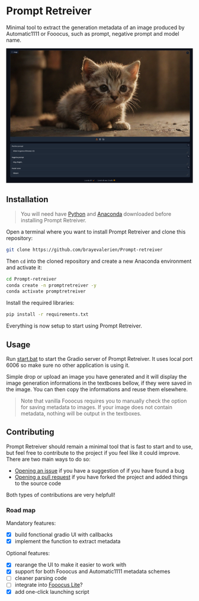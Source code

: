 # Prompt Retreiver
Minimal tool to extract the generation metadata of an image produced by Automatic1111 or Fooocus, such as prompt, negative prompt and model name.

![Screenshot of the Web UI](screenshot.png)

## Installation
> You will need have [Python](https://www.python.org/downloads/) and [Anaconda](https://www.anaconda.com/download) downloaded before installing Prompt Retreiver.

Open a terminal where you want to install Prompt Retreiver and clone this repository:
```bash
git clone https://github.com/brayevalerien/Prompt-retreiver
``` 

Then `cd` into the cloned repository and create a new Anaconda environment and activate it:
```bash
cd Prompt-retreiver
conda create -n promptretreiver -y
conda activate promptretreiver
```

Install the required libraries:
```bash
pip install -r requirements.txt
```

Everything is now setup to start using Prompt Retreiver.

## Usage
Run [start.bat](start.bat) to start the Gradio server of Prompt Retreiver. It uses local port 6006 so make sure no other application is using it.

Simple drop or upload an image you have generated and it will display the image generation informations in the textboxes bellow, if they were saved in the image. You can then copy the informations and reuse them elsewhere.

> Note that vanilla Fooocus requires you to manually check the option for saving metadata to images. If your image does not contain metadata, nothing will be output in the textboxes.

## Contributing
Prompt Retreiver should remain a minimal tool that is fast to start and to use, but feel free to contribute to the project if you feel like it could improve. There are two main ways to do so:
- [Opening an issue](https://github.com/brayevalerien/Prompt-retreiver/issues) if you have a suggestion of if you have found a bug
- [Opening a pull request](https://github.com/brayevalerien/Prompt-retreiver/pulls) if you have forked the project and added things to the source code

Both types of contributions are very helpfull!

### Road map
Mandatory features:
- [x] build fonctional gradio UI with callbacks
- [x] implement the function to extract metadata

Optional features:
- [x] rearange the UI to make it easier to work with
- [x] support for both Fooocus and Automatic1111 metadata schemes
- [ ] cleaner parsing code
- [ ] integrate into [Fooocus Lite](https://github.com/brayevalerien/Fooocus-Lite)?
- [x] add one-click launching script